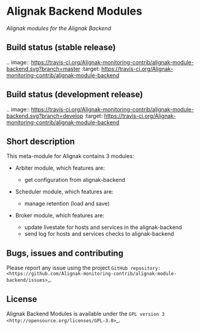 # Alignak Backend Modules

*Alignak modules for the Alignak Backend*

## Build status (stable release)

.. image:: https://travis-ci.org/Alignak-monitoring-contrib/alignak-module-backend.svg?branch=master
    :target: https://travis-ci.org/Alignak-monitoring-contrib/alignak-module-backend


## Build status (development release)

.. image:: https://travis-ci.org/Alignak-monitoring-contrib/alignak-module-backend.svg?branch=develop
    :target: https://travis-ci.org/Alignak-monitoring-contrib/alignak-module-backend


## Short description

This meta-module for Alignak contains 3 modules:

* Arbiter module, which features are:

    * get configuration from alignak-backend

* Scheduler module, which features are:

    * manage retention (load and save)

* Broker module, which features are:

    * update livestate for hosts and services in the alignak-backend
    * send log for hosts and services checks to alignak-backend

## Bugs, issues and contributing

Please report any issue using the project `GitHub repository: <https://github.com/Alignak-monitoring-contrib/alignak-module-backend/issues>`_.

## License

Alignak Backend Modules is available under the `GPL version 3 <http://opensource.org/licenses/GPL-3.0>`_.

